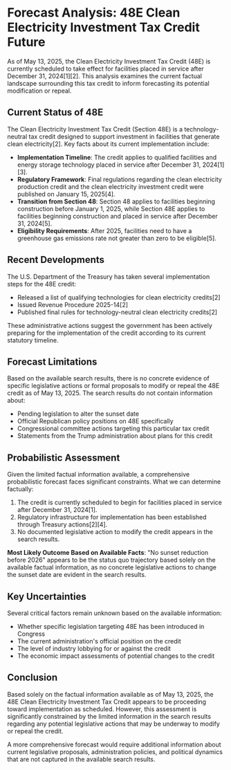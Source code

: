 # Forecast Analysis: 48E Clean Electricity Investment Tax Credit Future

As of May 13, 2025, the Clean Electricity Investment Tax Credit (48E) is currently scheduled to take effect for facilities placed in service after December 31, 2024[1][2]. This analysis examines the current factual landscape surrounding this tax credit to inform forecasting its potential modification or repeal.

## Current Status of 48E

The Clean Electricity Investment Tax Credit (Section 48E) is a technology-neutral tax credit designed to support investment in facilities that generate clean electricity[2]. Key facts about its current implementation include:

- **Implementation Timeline**: The credit applies to qualified facilities and energy storage technology placed in service after December 31, 2024[1][3].
- **Regulatory Framework**: Final regulations regarding the clean electricity production credit and the clean electricity investment credit were published on January 15, 2025[4].
- **Transition from Section 48**: Section 48 applies to facilities beginning construction before January 1, 2025, while Section 48E applies to facilities beginning construction and placed in service after December 31, 2024[5].
- **Eligibility Requirements**: After 2025, facilities need to have a greenhouse gas emissions rate not greater than zero to be eligible[5].

## Recent Developments

The U.S. Department of the Treasury has taken several implementation steps for the 48E credit:

- Released a list of qualifying technologies for clean electricity credits[2]
- Issued Revenue Procedure 2025-14[2]
- Published final rules for technology-neutral clean electricity credits[2]

These administrative actions suggest the government has been actively preparing for the implementation of the credit according to its current statutory timeline.

## Forecast Limitations

Based on the available search results, there is no concrete evidence of specific legislative actions or formal proposals to modify or repeal the 48E credit as of May 13, 2025. The search results do not contain information about:

- Pending legislation to alter the sunset date
- Official Republican policy positions on 48E specifically
- Congressional committee actions targeting this particular tax credit
- Statements from the Trump administration about plans for this credit

## Probabilistic Assessment

Given the limited factual information available, a comprehensive probabilistic forecast faces significant constraints. What we can determine factually:

1. The credit is currently scheduled to begin for facilities placed in service after December 31, 2024[1].
2. Regulatory infrastructure for implementation has been established through Treasury actions[2][4].
3. No documented legislative action to modify the credit appears in the search results.

**Most Likely Outcome Based on Available Facts**: "No sunset reduction before 2026" appears to be the status quo trajectory based solely on the available factual information, as no concrete legislative actions to change the sunset date are evident in the search results.

## Key Uncertainties

Several critical factors remain unknown based on the available information:

- Whether specific legislation targeting 48E has been introduced in Congress
- The current administration's official position on the credit
- The level of industry lobbying for or against the credit
- The economic impact assessments of potential changes to the credit

## Conclusion

Based solely on the factual information available as of May 13, 2025, the 48E Clean Electricity Investment Tax Credit appears to be proceeding toward implementation as scheduled. However, this assessment is significantly constrained by the limited information in the search results regarding any potential legislative actions that may be underway to modify or repeal the credit.

A more comprehensive forecast would require additional information about current legislative proposals, administration policies, and political dynamics that are not captured in the available search results.